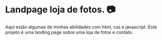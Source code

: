 # Landpage loja de fotos. 📷

 Aqui estão algumas de minhas abilidades com html, css e javascript.
Este projeto é uma landing page sobre uma loja de fotos e contato.

